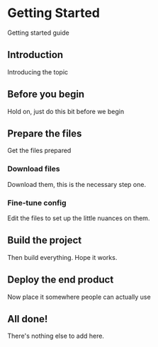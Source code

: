 # Getting Started

Getting started guide

## Introduction

Introducing the topic

## Before you begin

Hold on, just do this bit before we begin

## Prepare the files

Get the files prepared

### Download files

Download them, this is the necessary step one.

### Fine-tune config

Edit the files to set up the little nuances on them.

## Build the project

Then build everything. Hope it works.

## Deploy the end product

Now place it somewhere people can actually use

## All done!

There's nothing else to add here.